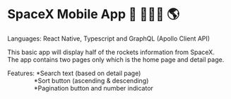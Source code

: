 # SpaceX Mobile App 🚀 👩🏻‍🚀 🌎

Languages: React Native, Typescript and GraphQL (Apollo Client API)

This basic app will display half of the rockets information from SpaceX. <br>
The app contains two pages only which is the home page and detail page.

Features:  *Search text (based on detail page) <br> 
&emsp;&emsp;&emsp;&emsp;&nbsp;*Sort button (ascending & descending) <br>
&emsp;&emsp;&emsp;&emsp; *Pagination button and number indicator <br>
